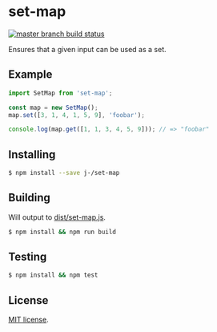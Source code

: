 # set-map

[![master branch build status][build-icon]][build-link]

Ensures that a given input can be used as a set.

## Example

```js
import SetMap from 'set-map';

const map = new SetMap();
map.set([3, 1, 4, 1, 5, 9], 'foobar');

console.log(map.get([1, 1, 3, 4, 5, 9])); // => "foobar"
```

## Installing

```sh
$ npm install --save j-/set-map
```

## Building

Will output to [dist/set-map.js](dist/set-map.js).

```sh
$ npm install && npm run build
```

## Testing

```sh
$ npm install && npm test
```

## License

[MIT license](LICENSE).

[build-icon]: https://travis-ci.org/j-/set-map.svg?branch=master
[build-link]: https://travis-ci.org/j-/set-map
